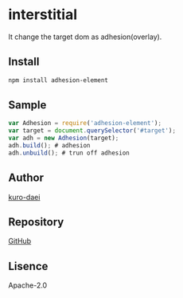 interstitial
===
It change the target dom as adhesion(overlay).

## Install

```bash
npm install adhesion-element
```

## Sample

```javascript
var Adhesion = require('adhesion-element');
var target = document.querySelector('#target');
var adh = new Adhesion(target);
adh.build(); # adhesion
adh.unbuild(); # trun off adhesion
```

## Author
[kuro-daei](https://github.com/kuro-daei)

## Repository
[GitHub](https://github.com/kuro-daei/adhesion)

## Lisence
Apache-2.0
